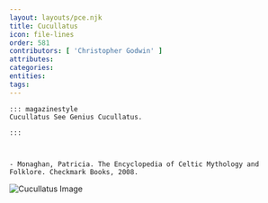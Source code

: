 ```yaml
---
layout: layouts/pce.njk
title: Cucullatus
icon: file-lines
order: 581
contributors: [ 'Christopher Godwin' ]
attributes:
categories:
entities:
tags:
---
```

``` tab [group1:Info]
::: magazinestyle
Cucullatus See Genius Cucullatus.

:::
```
``` tab [group1:Attributes]
```
``` tab [group1:Entities]
```
``` tab [group1:Sources]
- Monaghan, Patricia. The Encyclopedia of Celtic Mythology and Folklore. Checkmark Books, 2008.
```
![Cucullatus Image]([None])
